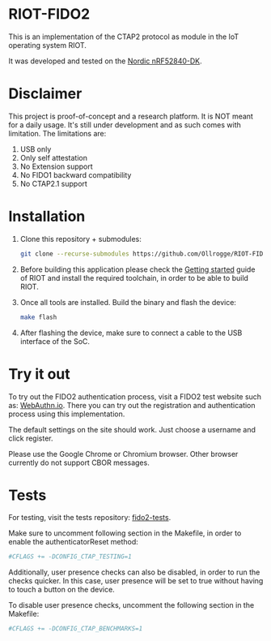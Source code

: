 # RIOT-FIDO2

This is an implementation of the CTAP2 protocol as module in the IoT operating system RIOT.

It was developed and tested on the [Nordic nRF52840-DK](https://www.nordicsemi.com/Software-and-Tools/Development-Kits/nRF52840-DK).

# Disclaimer

This project is proof-of-concept and a research platform. It is NOT meant for a daily usage. It's still under development and as such comes with limitation. The limitations are:

1. USB only
2. Only self attestation
3. No Extension support
4. No FIDO1 backward compatibility
5. No CTAP2.1 support

# Installation

1. Clone this repository + submodules:
    ```bash
    git clone --recurse-submodules https://github.com/Ollrogge/RIOT-FIDO2
    ```

2. Before building this application please check the [Getting started](https://doc.riot-os.org/getting-started.html) guide of RIOT and install the required toolchain, in order to be able to build RIOT.

3. Once all tools are installed. Build the binary and flash the device:
    ```bash
    make flash
    ```

4. After flashing the device, make sure to connect a cable to the USB interface of the SoC.

# Try it out

To try out the FIDO2 authentication process, visit a FIDO2 test website such as: [WebAuthn.io](https://webauthn.io/). There you can try out the registration and authentication process using this implementation.

The default settings on the site should work. Just choose a username and click register.

Please use the Google Chrome or Chromium browser. Other browser currently do not support CBOR messages.

# Tests

For testing, visit the tests repository: [fido2-tests](https://github.com/Ollrogge/fido2-tests).

Make sure to uncomment following section in the Makefile, in order to enable the authenticatorReset method:

```bash
#CFLAGS += -DCONFIG_CTAP_TESTING=1
```

Additionally, user presence checks can also be disabled, in order to run the checks quicker. In this case, user presence will be set to true without having to touch a button on the device.

To disable user presence checks, uncomment the following section in the Makefile:

```bash
#CFLAGS += -DCONFIG_CTAP_BENCHMARKS=1
```

